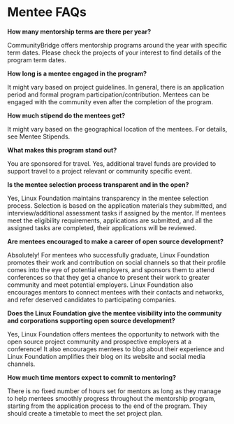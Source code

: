 # Mentee FAQs

**How many mentorship terms are there per year?**

CommunityBridge offers mentorship programs around the year with specific term dates. Please check the projects of your interest to find details of the program term dates.

**How long is a mentee engaged in the program?**

It might vary based on project guidelines. In general, there is an application period and formal program participation/contribution. Mentees can be engaged with the community even after the completion of the program.

**How much stipend do the mentees get?**

It might vary based on the geographical location of the mentees. For details, see Mentee Stipends.

**What makes this program stand out?**

You are sponsored for travel. Yes, additional travel funds are provided to support travel to a project relevant or community specific event.

**Is the mentee selection process transparent and in the open?**

Yes, Linux Foundation maintains transparency in the mentee selection process. Selection is based on the application materials they submitted, and interview/additional assessment tasks if assigned by the mentor. If mentees meet the eligibility requirements, applications are submitted, and all the assigned tasks are completed, their applications will be reviewed.

**Are mentees encouraged to make a career of open source development?**

Absolutely! For mentees who successfully graduate, Linux Foundation promotes their work and contribution on social channels so that their profile comes into the eye of potential employers, and sponsors them to attend conferences so that they get a chance to present their work to greater community and meet potential employers. Linux Foundation also encourages mentors to connect mentees with their contacts and networks, and refer deserved candidates to participating companies.

**Does the Linux Foundation give the mentee visibility into the community and corporations supporting open source development?**

Yes, Linux Foundation offers mentees the opportunity to network with the open source project community and prospective employers at a conference! It also encourages mentees to blog about their experience and Linux Foundation amplifies their blog on its website and social media channels.

**How much time mentors expect to commit to mentoring?**

There is no fixed number of hours set for mentors as long as they manage to help mentees smoothly progress throughout the mentorship program, starting from the application process to the end of the program. They should create a timetable to meet the set project plan.

